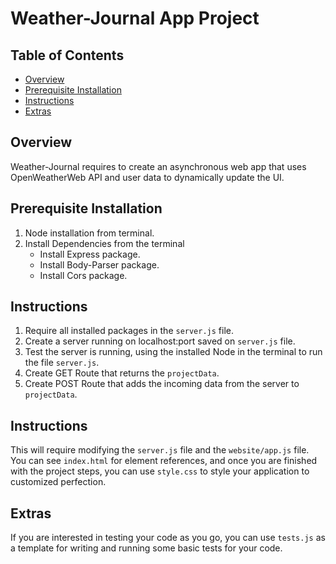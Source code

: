 # Weather-Journal App Project

## Table of Contents

* [Overview](#Overview)
* [Prerequisite Installation](#PrerequisiteInstallation)
* [Instructions](#Instructions)
* [Extras](#Extras)


## Overview
Weather-Journal requires to create an asynchronous web app that uses OpenWeatherWeb API and user data to dynamically update the UI. 

## Prerequisite Installation
1. Node installation from terminal.
2. Install Dependencies from the terminal
    - Install Express package.
    - Install Body-Parser package.
    - Install Cors package. 
## Instructions
1. Require all installed packages in the `server.js` file.
2. Create a server running on localhost:port saved on `server.js` file.
3. Test the server is running, using the installed Node in the terminal to run the file `server.js`.
4. Create GET Route that returns the `projectData`.
6. Create POST Route that adds the incoming data from the server to `projectData`.



## Instructions
This will require modifying the `server.js` file and the `website/app.js` file. You can see `index.html` for element references, and once you are finished with the project steps, you can use `style.css` to style your application to customized perfection.

## Extras
If you are interested in testing your code as you go, you can use `tests.js` as a template for writing and running some basic tests for your code.
